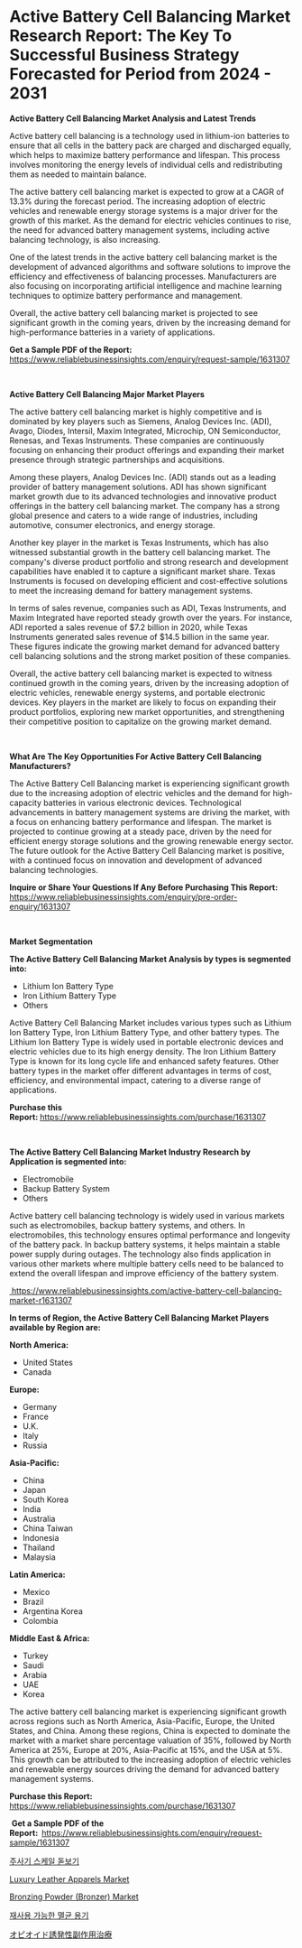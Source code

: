 <p><h1>Active Battery Cell Balancing Market Research Report: The Key To Successful Business Strategy Forecasted for Period from 2024 - 2031</h1></p><p><strong>Active Battery Cell Balancing Market Analysis and Latest Trends</strong></p>
<p><p>Active battery cell balancing is a technology used in lithium-ion batteries to ensure that all cells in the battery pack are charged and discharged equally, which helps to maximize battery performance and lifespan. This process involves monitoring the energy levels of individual cells and redistributing them as needed to maintain balance.</p><p>The active battery cell balancing market is expected to grow at a CAGR of 13.3% during the forecast period. The increasing adoption of electric vehicles and renewable energy storage systems is a major driver for the growth of this market. As the demand for electric vehicles continues to rise, the need for advanced battery management systems, including active balancing technology, is also increasing.</p><p>One of the latest trends in the active battery cell balancing market is the development of advanced algorithms and software solutions to improve the efficiency and effectiveness of balancing processes. Manufacturers are also focusing on incorporating artificial intelligence and machine learning techniques to optimize battery performance and management.</p><p>Overall, the active battery cell balancing market is projected to see significant growth in the coming years, driven by the increasing demand for high-performance batteries in a variety of applications.</p></p>
<p><strong>Get a Sample PDF of the Report:&nbsp;</strong> <a href="https://www.reliablebusinessinsights.com/enquiry/request-sample/1631307">https://www.reliablebusinessinsights.com/enquiry/request-sample/1631307</a></p>
<p>&nbsp;</p>
<p><strong>Active Battery Cell Balancing Major Market Players</strong></p>
<p><p>The active battery cell balancing market is highly competitive and is dominated by key players such as Siemens, Analog Devices Inc. (ADI), Avago, Diodes, Intersil, Maxim Integrated, Microchip, ON Semiconductor, Renesas, and Texas Instruments. These companies are continuously focusing on enhancing their product offerings and expanding their market presence through strategic partnerships and acquisitions.</p><p>Among these players, Analog Devices Inc. (ADI) stands out as a leading provider of battery management solutions. ADI has shown significant market growth due to its advanced technologies and innovative product offerings in the battery cell balancing market. The company has a strong global presence and caters to a wide range of industries, including automotive, consumer electronics, and energy storage.</p><p>Another key player in the market is Texas Instruments, which has also witnessed substantial growth in the battery cell balancing market. The company's diverse product portfolio and strong research and development capabilities have enabled it to capture a significant market share. Texas Instruments is focused on developing efficient and cost-effective solutions to meet the increasing demand for battery management systems.</p><p>In terms of sales revenue, companies such as ADI, Texas Instruments, and Maxim Integrated have reported steady growth over the years. For instance, ADI reported a sales revenue of $7.2 billion in 2020, while Texas Instruments generated sales revenue of $14.5 billion in the same year. These figures indicate the growing market demand for advanced battery cell balancing solutions and the strong market position of these companies.</p><p>Overall, the active battery cell balancing market is expected to witness continued growth in the coming years, driven by the increasing adoption of electric vehicles, renewable energy systems, and portable electronic devices. Key players in the market are likely to focus on expanding their product portfolios, exploring new market opportunities, and strengthening their competitive position to capitalize on the growing market demand.</p></p>
<p>&nbsp;</p>
<p><strong>What Are The Key Opportunities For Active Battery Cell Balancing Manufacturers?</strong></p>
<p><p>The Active Battery Cell Balancing market is experiencing significant growth due to the increasing adoption of electric vehicles and the demand for high-capacity batteries in various electronic devices. Technological advancements in battery management systems are driving the market, with a focus on enhancing battery performance and lifespan. The market is projected to continue growing at a steady pace, driven by the need for efficient energy storage solutions and the growing renewable energy sector. The future outlook for the Active Battery Cell Balancing market is positive, with a continued focus on innovation and development of advanced balancing technologies.</p></p>
<p><strong>Inquire or Share Your Questions If Any Before Purchasing This Report:</strong> <a href="https://www.reliablebusinessinsights.com/enquiry/pre-order-enquiry/1631307">https://www.reliablebusinessinsights.com/enquiry/pre-order-enquiry/1631307</a></p>
<p>&nbsp;</p>
<p><strong>Market Segmentation</strong></p>
<p><strong>The Active Battery Cell Balancing Market Analysis by types is segmented into:</strong></p>
<p><ul><li>Lithium Ion Battery Type</li><li>Iron Lithium Battery Type</li><li>Others</li></ul></p>
<p><p>Active Battery Cell Balancing Market includes various types such as Lithium Ion Battery Type, Iron Lithium Battery Type, and other battery types. The Lithium Ion Battery Type is widely used in portable electronic devices and electric vehicles due to its high energy density. The Iron Lithium Battery Type is known for its long cycle life and enhanced safety features. Other battery types in the market offer different advantages in terms of cost, efficiency, and environmental impact, catering to a diverse range of applications.</p></p>
<p><strong>Purchase this Report:&nbsp;</strong><a href="https://www.reliablebusinessinsights.com/purchase/1631307">https://www.reliablebusinessinsights.com/purchase/1631307</a></p>
<p>&nbsp;</p>
<p><strong>The Active Battery Cell Balancing Market Industry Research by Application is segmented into:</strong></p>
<p><ul><li>Electromobile</li><li>Backup Battery System</li><li>Others</li></ul></p>
<p><p>Active battery cell balancing technology is widely used in various markets such as electromobiles, backup battery systems, and others. In electromobiles, this technology ensures optimal performance and longevity of the battery pack. In backup battery systems, it helps maintain a stable power supply during outages. The technology also finds application in various other markets where multiple battery cells need to be balanced to extend the overall lifespan and improve efficiency of the battery system.</p></p>
<p><a href="https://www.reliablebusinessinsights.com/active-battery-cell-balancing-market-r1631307">&nbsp;https://www.reliablebusinessinsights.com/active-battery-cell-balancing-market-r1631307</a></p>
<p><strong>In terms of Region, the Active Battery Cell Balancing Market Players available by Region are:</strong></p>
<p>
    <p> <strong> North America: </strong>
        <ul>
            <li>United States</li>
            <li>Canada</li>
        </ul>
        </p> 
    <p> <strong> Europe: </strong>
        <ul>
            <li>Germany</li>
            <li>France</li>
            <li>U.K.</li>
            <li>Italy</li>
            <li>Russia</li>
        </ul>
        </p> 
    <p> <strong> Asia-Pacific: </strong>
        <ul>
            <li>China</li>
            <li>Japan</li>
            <li>South Korea</li>
            <li>India</li>
            <li>Australia</li>
            <li>China Taiwan</li>
            <li>Indonesia</li>
            <li>Thailand</li>
            <li>Malaysia</li>
        </ul>
        </p> 
    <p> <strong> Latin America: </strong>
        <ul>
            <li>Mexico</li>
            <li>Brazil</li>
            <li>Argentina Korea</li>
            <li>Colombia</li>
        </ul>
        </p> 
    <p> <strong> Middle East & Africa: </strong>
        <ul>
            <li>Turkey</li>
            <li>Saudi</li>
            <li>Arabia</li>
            <li>UAE</li>
            <li>Korea</li>
        </ul>
    </p>
    </p>
<p><p>The active battery cell balancing market is experiencing significant growth across regions such as North America, Asia-Pacific, Europe, the United States, and China. Among these regions, China is expected to dominate the market with a market share percentage valuation of 35%, followed by North America at 25%, Europe at 20%, Asia-Pacific at 15%, and the USA at 5%. This growth can be attributed to the increasing adoption of electric vehicles and renewable energy sources driving the demand for advanced battery management systems.</p></p>
<p><strong>Purchase this Report: </strong><a href="https://www.reliablebusinessinsights.com/purchase/1631307">https://www.reliablebusinessinsights.com/purchase/1631307</a></p>
<p>&nbsp;<strong>Get a Sample PDF of the Report:&nbsp;&nbsp;</strong><a href="https://www.reliablebusinessinsights.com/enquiry/request-sample/1631307">https://www.reliablebusinessinsights.com/enquiry/request-sample/1631307</a></p>
<p><strong></strong></p>
<p><p><a href="https://github.com/Elenrrera7685/Market-Research-Report-List-2/blob/main/5675220156041.md">주사기 스케일 돋보기</a></p><p><a href="https://github.com/faniayasa/Market-Research-Report-List-1/blob/main/luxury-leather-apparels-market.md">Luxury Leather Apparels Market</a></p><p><a href="https://github.com/JuliaFadel1922/Market-Research-Report-List-1/blob/main/bronzing-powder-bronzer-market.md">Bronzing Powder (Bronzer) Market</a></p><p><a href="https://medium.com/@elod.85/2024%EB%85%84%EB%B6%80%ED%84%B0-2031%EB%85%84%EA%B9%8C%EC%A7%80%EC%9D%98-%EA%B8%80%EB%A1%9C%EB%B2%8C-%EC%9E%AC%EC%82%AC%EC%9A%A9-%EA%B0%80%EB%8A%A5-%EC%82%B4%EA%B7%A0%EC%9A%A9%EA%B8%B0-%EC%8B%9C%EC%9E%A5-%EA%B8%B0%ED%9A%8C-%EB%B0%8F-%EC%98%88%EC%B8%A1-46d841c9d368">재사용 가능한 멸균 용기</a></p><p><a href="https://github.com/NikitaBruen/Market-Research-Report-List-1/blob/main/3242650147034.md">オピオイド誘発性副作用治療</a></p></p>